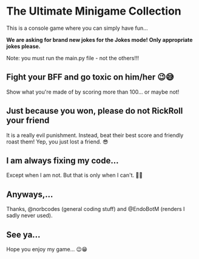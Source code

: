 # The Ultimate Minigame Collection
This is a console game where you can simply have fun...

**We are asking for brand new jokes for the Jokes mode! Only appropriate jokes please.**

Note: you must run the main.py file - not the others!!!

## Fight your BFF and go toxic on him/her 😉😅
Show what you're made of by scoring more than 100... or maybe not!

## Just because you won, please do not RickRoll your friend
It is a really evil punishment. Instead, beat their best score and friendly roast them! Yep, you just lost a friend. 😎 

## I am always fixing my code... 
Except when I am not. But that is only when I can't. 🤡😆

## Anyways,... 
Thanks, @norbcodes (general coding stuff) and @EndoBotM (renders I sadly never used). 

## See ya... 
Hope you enjoy my game... 😉😁
